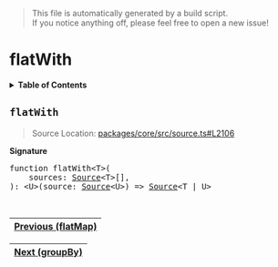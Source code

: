 > This file is automatically generated by a build script.<br>If you notice anything off, please feel free to open a new issue!

# flatWith

<details><summary><b>Table of Contents</b></summary><br>

1. [<code>flatWith</code>](#flatWith)</details>

## <a name="flatWith"></a><code>flatWith</code>

> Source Location: [packages\/core\/src\/source.ts#L2106](..\/..\/packages\/core\/src\/source.ts#L2106)

<b>Signature</b>

<pre>function flatWith&lt;T&gt;(<br>    sources: <a href="../03-api-source/00-Source.md#Source-Interface">Source</a>&lt;T&gt;[],<br>): &lt;U&gt;(source: <a href="../03-api-source/00-Source.md#Source-Interface">Source</a>&lt;U&gt;) =&gt; <a href="../03-api-source/00-Source.md#Source-Interface">Source</a>&lt;T | U&gt;</pre><br>

| [Previous \(flatMap\)](032-flatMap.md#readme) |
| --- |

<div align="right">

| [Next \(groupBy\)](034-groupBy.md#readme) |
| --- |
</div>
